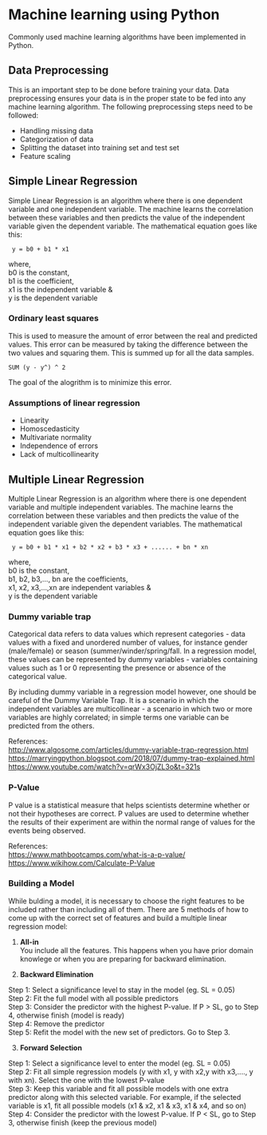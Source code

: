 # Machine learning using Python

Commonly used machine learning algorithms have been implemented in Python.

## Data Preprocessing

This is an important step to be done before training your data. Data preprocessing ensures your data is in the proper state to be fed into any machine learning algorithm. The following preprocessing steps need to be followed:

- Handling missing data
- Categorization of data
- Splitting the dataset into training set and test set
- Feature scaling

## Simple Linear Regression

Simple Linear Regression is an algorithm where there is one dependent variable and one independent variable. The machine learns the correlation between these variables and then predicts the value of the independent variable given the dependent variable. The mathematical equation goes like this:

<code> y = b0 + b1 * x1 </code>

where,  
    b0 is the constant,  
    b1 is the coefficient,  
    x1 is the independent variable &  
    y is the dependent variable

### Ordinary least squares

This is used to measure the amount of error between the real and predicted values. This error can be measured by taking the difference between the two values and squaring them. This is summed up for all the data samples.

<code>SUM (y - y^) ^ 2</code>

The goal of the alogrithm is to minimize this error.

### Assumptions of linear regression

- Linearity
- Homoscedasticity
- Multivariate normality
- Independence of errors
- Lack of multicollinearity

## Multiple Linear Regression

Multiple Linear Regression is an algorithm where there is one dependent variable and multiple independent variables. The machine learns the correlation between these variables and then predicts the value of the independent variable given the dependent variables. The mathematical equation goes like this:

<code> y = b0 + b1 * x1 + b2 * x2 + b3 * x3 + ...... + bn * xn </code>

where,  
    b0 is the constant,  
    b1, b2, b3,..., bn are the coefficients,  
    x1, x2, x3,...,xn are independent variables &  
    y is the dependent variable

### Dummy variable trap

Categorical data refers to data values which represent categories - data values with a fixed and unordered number of values, for instance gender (male/female) or season (summer/winder/spring/fall. In a regression model, these values can be represented by dummy variables - variables containing values such as 1 or 0 representing the presence or absence of the categorical value.

By including dummy variable in a regression model however, one should be careful of the Dummy Variable Trap. It is a scenario in which the independent variables are multicollinear - a scenario in which two or more variables are highly correlated; in simple terms one variable can be predicted from the others.

References:  
http://www.algosome.com/articles/dummy-variable-trap-regression.html  
https://marryingpython.blogspot.com/2018/07/dummy-trap-explained.html  
https://www.youtube.com/watch?v=qrWx3OjZL3o&t=321s  


### P-Value

P value is a statistical measure that helps scientists determine whether or not their hypotheses are correct. P values are used to determine whether the results of their experiment are within the normal range of values for the events being observed.

References:    
https://www.mathbootcamps.com/what-is-a-p-value/  
https://www.wikihow.com/Calculate-P-Value  


### Building a Model

While bulding a model, it is necessary to choose the right features to be included rather than including all of them. There are 5 methods of how to come up with the correct set of features and  build a multiple linear regression model:

1. **All-in**  
You include all the features. This happens when you have prior domain knowlege or when you are preparing for backward elimination.

2. **Backward Elimination**  

Step 1: Select a significance level to stay in the model (eg. SL = 0.05)  
Step 2: Fit the full model with all possible predictors  
Step 3: Consider the predictor with the highest P-value. If P > SL, go to Step 4, otherwise finish (model is ready)  
Step 4: Remove the predictor  
Step 5: Refit the model with the new set of predictors. Go to Step 3.  

3. **Forward Selection**

Step 1: Select a significance level to enter the model (eg. SL = 0.05)  
Step 2: Fit all simple regression models (y with x1, y with x2,y with x3,...., y with xn). Select the one with the lowest P-value  
Step 3: Keep this variable and fit all possible models with one extra predictor along with this selected variable. For example, if the selected variable is x1, fit all possible models (x1 & x2, x1 & x3, x1 & x4, and so on)  
Step 4: Consider the predictor with the lowest P-value. If P < SL, go to Step 3, otherwise finish (keep the previous model)
